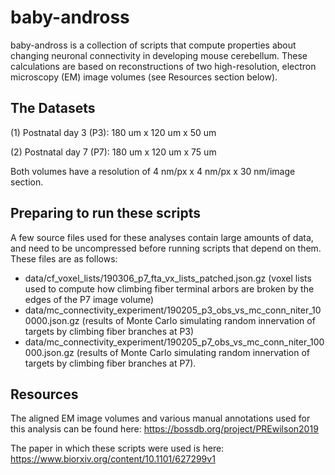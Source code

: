 # baby-andross

baby-andross is a collection of scripts that compute properties about changing neuronal connectivity in developing mouse cerebellum. These calculations are based on reconstructions of two high-resolution, electron microscopy (EM) image volumes (see Resources section below).

## The Datasets
(1) Postnatal day 3 (P3): 180 um x 120 um x 50 um

(2) Postnatal day 7 (P7): 180 um x 120 um x 75 um

Both volumes have a resolution of 4 nm/px x 4 nm/px x 30 nm/image section.

## Preparing to run these scripts
A few source files used for these analyses contain large amounts of data, and need to be uncompressed before running scripts that depend on them. These files are as follows:
- data/cf_voxel_lists/190306_p7_fta_vx_lists_patched.json.gz (voxel lists used to compute how climbing fiber terminal arbors are broken by the edges of the P7 image volume)
- data/mc_connectivity_experiment/190205_p3_obs_vs_mc_conn_niter_100000.json.gz (results of Monte Carlo simulating random innervation of targets by climbing fiber branches at P3)
- data/mc_connectivity_experiment/190205_p7_obs_vs_mc_conn_niter_100000.json.gz (results of Monte Carlo simulating random innervation of targets by climbing fiber branches at P7).

## Resources
The aligned EM image volumes and various manual annotations used for this analysis can be found here:
https://bossdb.org/project/PREwilson2019

The paper in which these scripts were used is here:
https://www.biorxiv.org/content/10.1101/627299v1

